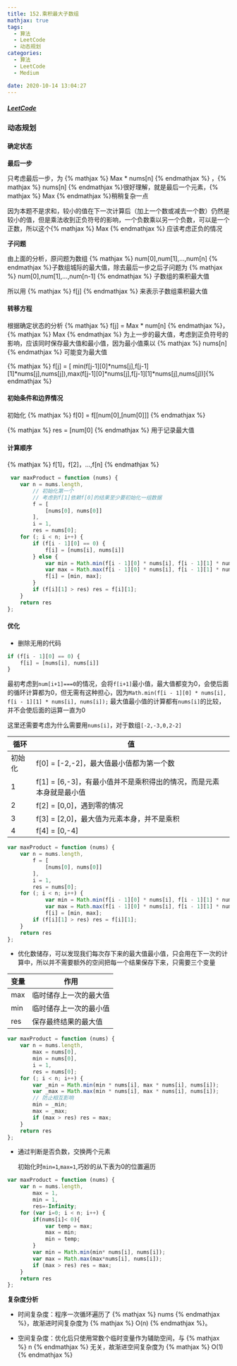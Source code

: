 ```yaml
---
title: 152.乘积最大子数组
mathjax: true
tags:
  - 算法
  - LeetCode
  - 动态规划
categories:
  - 算法
  - LeetCode
  - Medium

date: 2020-10-14 13:04:27
---
```


##### [LeetCode](https://leetcode-cn.com/problems/maximum-product-subarray/)

### 动态规划

#### 确定状态

**最后一步**

只考虑最后一步，为  {% mathjax %} Max * nums[n] {% endmathjax %} ，{% mathjax %} nums[n] {% endmathjax %}很好理解，就是最后一个元素，{% mathjax %} Max {% endmathjax %}稍稍复杂一点

因为本题不是求和，较小的值在下一次计算后（加上一个数或减去一个数）仍然是较小的值，但是乘法收到正负符号的影响，一个负数乘以另一个负数，可以是一个正数，所以这个{% mathjax %} Max {% endmathjax %} 应该考虑正负的情况

**子问题**

由上面的分析，原问题为数组 {% mathjax %} num[0],num[1],...,num[n] {% endmathjax %}子数组城际的最大值，除去最后一步之后子问题为 {% mathjax %} num[0],num[1],...,num[n-1] {% endmathjax %} 子数组的乘积最大值

所以用 {% mathjax %} f[j] {% endmathjax %} 来表示子数组乘积最大值

#### 转移方程

根据确定状态的分析 {% mathjax %} f[j] = Max * num[n] {% endmathjax %}，{% mathjax %} Max {% endmathjax %} 为上一步的最大值，考虑到正负符号的影响，应该同时保存最大值和最小值，因为最小值乘以 {% mathjax %} nums[n] {% endmathjax %} 可能变为最大值

{% mathjax %} f[j] = [ min(f[j-1][0]*nums[j],f[j-1][1]*nums[j],nums[j]),max(f[j-1][0]*nums[j],f[j-1][1]*nums[j],nums[j])]{% endmathjax %}

#### 初始条件和边界情况

初始化 {% mathjax %} f[0] = f[[num[0],[num[0]]] {% endmathjax %}

{% mathjax %} res = [num[0] {% endmathjax %} 用于记录最大值

#### 计算顺序

{% mathjax %} f[1]，f[2]，...,f[n] {% endmathjax %}

```javascript
 var maxProduct = function (nums) {
    var n = nums.length,
        // 初始化第一个
        // 考虑到f[1]依赖f[0]的结果至少要初始化一组数据
        f = [
            [nums[0], nums[0]]
        ],
        i = 1,
        res = nums[0];
    for (; i < n; i++) {
        if (f[i - 1][0] == 0) {
            f[i] = [nums[i], nums[i]]
        } else {
            var min = Math.min(f[i - 1][0] * nums[i], f[i - 1][1] * nums[i], nums[i]);
            var max = Math.max(f[i - 1][0] * nums[i], f[i - 1][1] * nums[i], nums[i]);
            f[i] = [min, max];
        }
        if (f[i][1] > res) res = f[i][1];
    }
    return res
};
```

#### 优化

+ 删除无用的代码

```javascript
if (f[i - 1][0] == 0) {
    f[i] = [nums[i], nums[i]]
}
```

最初考虑到`num[i+1]===0`的情况，会将`f[i+1]`最小值，最大值都变为0，会使后面的循环计算都为0，但无需有这种担心，因为`Math.min(f[i - 1][0] * nums[i], f[i - 1][1] * nums[i], nums[i]);` 最大值最小值的计算都有`nums[i]`的比较，并不会使后面的运算一直为0

这里还需要考虑为什么需要用`nums[i]`，对于数组`[-2,-3,0,2-2]`

| 循环   | 值                                                                  |
|--------|---------------------------------------------------------------------|
| 初始化 | f[0] = [-2,-2]，最大值最小值都为第一个数                            |
| 1      | f[1] = [6,-3]，有最小值并不是乘积得出的情况，而是元素本身就是最小值 |
| 2      | f[2] = [0,0]，遇到零的情况 |
| 3      | f[3] = [2,0]，最大值为元素本身，并不是乘积 |
| 4      | f[4] = [0,-4] |

```javascript
var maxProduct = function (nums) {
    var n = nums.length,
        f = [
            [nums[0], nums[0]]
        ],
        i = 1,
        res = nums[0];
    for (; i < n; i++) {
            var min = Math.min(f[i - 1][0] * nums[i], f[i - 1][1] * nums[i], nums[i]);
            var max = Math.max(f[i - 1][0] * nums[i], f[i - 1][1] * nums[i], nums[i]);
            f[i] = [min, max];
        if (f[i][1] > res) res = f[i][1];
    }
    return res
};
```

+ 优化数储存，可以发现我们每次存下来的最大值最小值，只会用在下一次的计算中，所以并不需要额外的空间把每一个结果保存下来，只需要三个变量

|变量|作用|
|---|---|
|max|临时储存上一次的最大值|
|min|临时储存上一次的最小值|
|res|保存最终结果的最大值|

```javascript
var maxProduct = function (nums) {
    var n = nums.length,
        max = nums[0],
        min = nums[0],
        i = 1,
        res = nums[0];
    for (; i < n; i++) {
        var _min = Math.min(min * nums[i], max * nums[i], nums[i]);
        var _max = Math.max(min * nums[i], max * nums[i], nums[i]);
        // 防止相互影响
        min = _min;
        max = _max;
        if (max > res) res = max;
    }
    return res
};
```
+ 通过判断是否负数，交换两个元素

  初始化时`min=1`,`max=1`,巧妙的从下表为0的位置遍历

```javascript
var maxProduct = function (nums) {
    var n = nums.length,
        max = 1,
        min = 1,
        res=-Infinity;
    for (var i=0; i < n; i++) {
        if(nums[i]< 0){
            var temp = max;
            max = min;
            min = temp;
        }
        var min = Math.min(min* nums[i], nums[i]);
        var max = Math.max(max*nums[i], nums[i]);
        if (max > res) res = max;
    }
    return res
};
```

**复杂度分析**

+ 时间复杂度：程序一次循环遍历了 {% mathjax %} nums {% endmathjax %}，故渐进时间复杂度为 {% mathjax %} O(n) {% endmathjax %}。

+ 空间复杂度：优化后只使用常数个临时变量作为辅助空间，与 {% mathjax %} n {% endmathjax %} 无关，故渐进空间复杂度为  {% mathjax %} O(1) {% endmathjax %}